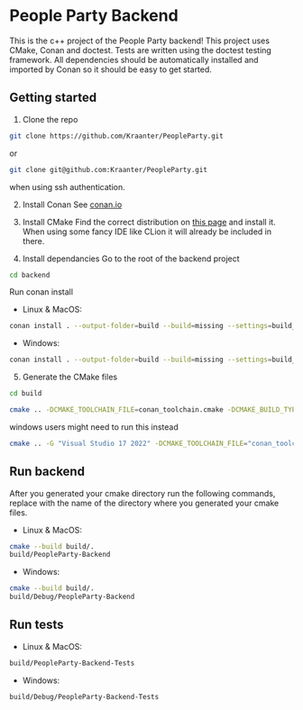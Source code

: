 # People Party Backend

This is the c++ project of the People Party backend! This project uses CMake,
Conan and doctest. Tests are written using the doctest testing framework.
All dependencies should be automatically installed and imported by Conan so it should be 
easy to get started.

## Getting started
1. Clone the repo
```sh
git clone https://github.com/Kraanter/PeopleParty.git
```
or
```sh
git clone git@github.com:Kraanter/PeopleParty.git
```
when using ssh authentication.

2. Install Conan
See [conan.io](https://conan.io/downloads)

3. Install CMake
Find the correct distribution on [this page](https://cmake.org/download/) and 
install it. When using some fancy IDE like CLion it will already be included in 
there.

4. Install dependancies
Go to the root of the backend project
```sh
cd backend
```
Run conan install
- Linux & MacOS:
```sh
conan install . --output-folder=build --build=missing --settings=build_type=Debug
```
- Windows:
```sh
conan install . --output-folder=build --build=missing --settings=build_type=Debug -s compiler.cppstd=17
```

5. Generate the CMake files
```sh
cd build
```
```sh
cmake .. -DCMAKE_TOOLCHAIN_FILE=conan_toolchain.cmake -DCMAKE_BUILD_TYPE=Debug
```
windows users might need to run this instead
```sh
cmake .. -G "Visual Studio 17 2022" -DCMAKE_TOOLCHAIN_FILE="conan_toolchain.cmake" -DCMAKE_BUILD_TYPE=Debug
```

## Run backend
After you generated your cmake directory run the following commands, replace 
with the name of the directory where you generated 
your cmake files.
- Linux & MacOS:
```sh
cmake --build build/. 
build/PeopleParty-Backend
```
- Windows:
```sh
cmake --build build/.
build/Debug/PeopleParty-Backend
```

## Run tests
- Linux & MacOS:
```sh
build/PeopleParty-Backend-Tests
```
- Windows:
```sh
build/Debug/PeopleParty-Backend-Tests
```
